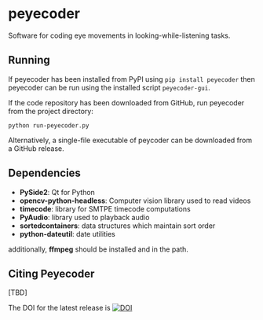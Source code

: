 # peyecoder
Software for coding eye movements in looking-while-listening tasks.

Running
--
If peyecoder has been installed from PyPI using `pip install peyecoder` then peyecoder can be run using the installed
script `peyecoder-gui`.

If the code repository has been downloaded from GitHub, run peyecoder from the project directory:

```
python run-peyecoder.py
```

Alternatively, a single-file executable of peycoder can be downloaded from a GitHub release.

Dependencies
--
- **PySide2**: Qt for Python
- **opencv-python-headless**: Computer vision library used to read videos   
- **timecode**: library for SMTPE timecode computations
- **PyAudio**: library used to playback audio
- **sortedcontainers**: data structures which maintain sort order
- **python-dateutil**: date utilities

additionally, **ffmpeg** should be installed and in the path. 

Citing Peyecoder
--
[TBD]

The DOI for the latest release is 
[![DOI](https://zenodo.org/badge/242180640.svg)](https://zenodo.org/badge/latestdoi/242180640)
